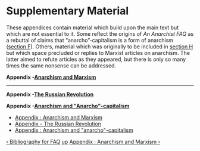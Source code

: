 # Supplementary Material

These appendices contain material which build upon the main text but which are
not essential to it. Some reflect the origins of _An Anarchist FAQ_ as a
rebuttal of claims that “anarcho”-capitalism is a form of anarchism ([section
F](secFcon.md)). Others, material which was originally to be included in
[section H](secHcon.md) but which space precluded or replies to Marxist
articles on anarchism. The latter aimed to refute articles as they appeared,
but there is only so many times the same nonsense can be addressed.

**Appendix -[Anarchism and Marxism](append3.md)**  
  
---  
  
**Appendix -[The Russian Revolution](append4.md)**  
  
**Appendix -[Anarchism and "Anarcho"-capitalism](append1.md)**  
  
  * [Appendix : Anarchism and Marxism](append3.md)
  * [Appendix - The Russian Revolution](append4.md)
  * [Appendix : Anarchism and "anarcho"-capitalism](append1.md)

[‹ Bibliography for FAQ](biblio.md "Go to previous page") [up](index.md
"Go to parent page") [Appendix : Anarchism and Marxism ›](append3.md "Go to
next page")

